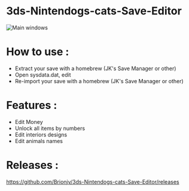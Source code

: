 # 3ds-Nintendogs-cats-Save-Editor

![Main windows](https://i11.servimg.com/u/f11/19/11/94/79/ncse10.png)

# How to use : 
- Extract your save with a homebrew (JK's Save Manager or other)
- Open sysdata.dat, edit
- Re-import your save with a homebrew (JK's Save Manager or other)

# Features :
- Edit Money
- Unlock all items by numbers
- Edit interiors designs
- Edit animals names

# Releases :
https://github.com/Brionjv/3ds-Nintendogs-cats-Save-Editor/releases
